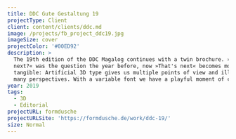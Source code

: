 ```yaml
---
title: DDC Gute Gestaltung 19
projectType: Client
client: content/clients/ddc.md
image: /projects/fb_project_ddc19.jpg
imageSize: cover
projectColor: '#00ED92'
description: >
  The 19th edition of the DDC Magalog continues with a twin brochure. »What's
  next?« was the question the year before, now »That's next« becomes more
  tangible: Artificial 3D type gives us multiple points of view and illuminates
  many perspectives. With a variable font we have a playful moment of change.
year: 2019
tags:
  - 3D
  - Editorial
projectURL: formdusche
projectURLSite: 'https://formdusche.de/work/ddc-19/'
size: Normal
---
```


